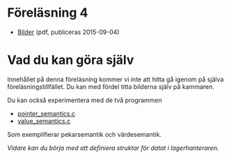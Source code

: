 # Föreläsning 4

* [Bilder](f4.pdf) (pdf, publiceras 2015-09-04)


# Vad du kan göra själv

Innehållet på denna föreläsning kommer vi inte att hitta gå igenom
på själva föreläsningstillfället. Du kan med fördel titta bilderna
själv på kammaren.

Du kan också experimentera med de två programmen

* [pointer_semantics.c](pointer_semantics.c)
* [value_semantics.c](value_semantics.c)

Som exemplifierar pekarsemantik och värdesemantik.

*Vidare kan du börja med att definiera struktar för datat i lagerhanteraren.*
